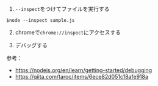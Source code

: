 1. `--inspect`をつけてファイルを実行する

```
$node --inspect sample.js
```

2. chromeで`chrome://inspect`にアクセスする

3. デバッグする

参考：

- https://nodejs.org/en/learn/getting-started/debugging
- https://qiita.com/taroc/items/6ece82d051c18afe918a
